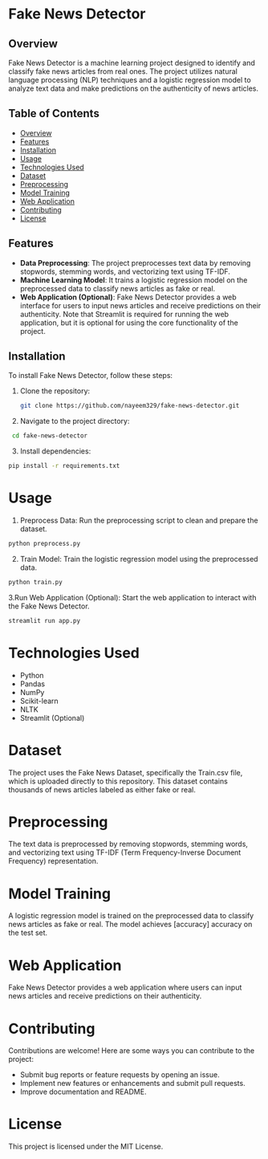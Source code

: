 # Fake News Detector

## Overview

Fake News Detector is a machine learning project designed to identify and classify fake news articles from real ones. The project utilizes natural language processing (NLP) techniques and a logistic regression model to analyze text data and make predictions on the authenticity of news articles.

## Table of Contents

- [Overview](#overview)
- [Features](#features)
- [Installation](#installation)
- [Usage](#usage)
- [Technologies Used](#technologies-used)
- [Dataset](#dataset)
- [Preprocessing](#preprocessing)
- [Model Training](#model-training)
- [Web Application](#web-application)
- [Contributing](#contributing)
- [License](#license)

## Features

- **Data Preprocessing**: The project preprocesses text data by removing stopwords, stemming words, and vectorizing text using TF-IDF.
- **Machine Learning Model**: It trains a logistic regression model on the preprocessed data to classify news articles as fake or real.
- **Web Application (Optional)**: Fake News Detector provides a web interface for users to input news articles and receive predictions on their authenticity. Note that Streamlit is required for running the web application, but it is optional for using the core functionality of the project.


## Installation

To install Fake News Detector, follow these steps:

1. Clone the repository:

   ```bash
   git clone https://github.com/nayeem329/fake-news-detector.git

2. Navigate to the project directory:

  ```bash
   cd fake-news-detector
  ```

3. Install dependencies:
```bash
pip install -r requirements.txt
```

# Usage
1. Preprocess Data: Run the preprocessing script to clean and prepare the dataset.
```bash
python preprocess.py
```

2. Train Model: Train the logistic regression model using the preprocessed data.
```bash
python train.py
```

3.Run Web Application (Optional): Start the web application to interact with the Fake News Detector.

```bash
streamlit run app.py
```
# Technologies Used
- Python
- Pandas
- NumPy
- Scikit-learn
- NLTK
- Streamlit (Optional)

# Dataset
The project uses the Fake News Dataset, specifically the Train.csv file, which is uploaded directly to this repository. This dataset contains thousands of news articles labeled as either fake or real.

# Preprocessing
The text data is preprocessed by removing stopwords, stemming words, and vectorizing text using TF-IDF (Term Frequency-Inverse Document Frequency) representation.

# Model Training
A logistic regression model is trained on the preprocessed data to classify news articles as fake or real. The model achieves [accuracy] accuracy on the test set.

# Web Application
Fake News Detector provides a web application where users can input news articles and receive predictions on their authenticity.

# Contributing
Contributions are welcome! Here are some ways you can contribute to the project:

- Submit bug reports or feature requests by opening an issue.
- Implement new features or enhancements and submit pull requests.
- Improve documentation and README.

# License
This project is licensed under the MIT License.
